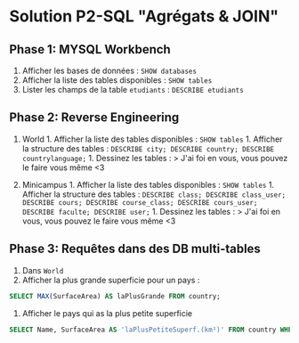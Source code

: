 # Solution P2-SQL "Agrégats & JOIN"

## Phase 1: MYSQL Workbench

1. Afficher les bases de données : `SHOW databases`  
1. Afficher la liste des tables disponibles : `SHOW tables`  
1. Lister les champs de la table `etudiants` : `DESCRIBE etudiants`

## Phase 2: Reverse Engineering
  1. World
    1. Afficher la liste des tables disponibles : `SHOW tables`
    1. Afficher la structure des tables :
    ```
    DESCRIBE city;
    DESCRIBE country;
    DESCRIBE countrylanguage;
    ```
    1. Dessinez les tables :
    > J'ai foi en vous, vous pouvez le faire vous même <3

  1. Minicampus
    1. Afficher la liste des tables disponibles : `SHOW tables`
    1. Afficher la structure des tables :
    ```
    DESCRIBE class;
    DESCRIBE class_user;
    DESCRIBE cours;
    DESCRIBE course_class;
    DESCRIBE cours_user;
    DESCRIBE faculte;
    DESCRIBE user;
    ```
    1. Dessinez les tables :
    > J'ai foi en vous, vous pouvez le faire vous même <3

## Phase 3: Requêtes dans des DB multi-tables
1. Dans `World`
  1. Afficher la plus grande superficie pour un pays :
  ```sql
  SELECT MAX(SurfaceArea) AS laPlusGrande FROM country;
  ```
  1. Afficher le pays qui as la plus petite superficie
  ```sql
  SELECT Name, SurfaceArea AS 'laPlusPetiteSuperf.(km²)' FROM country WHERE SurfaceArea = (SELECT MIN(SurfaceArea) FROM country);
  ```
